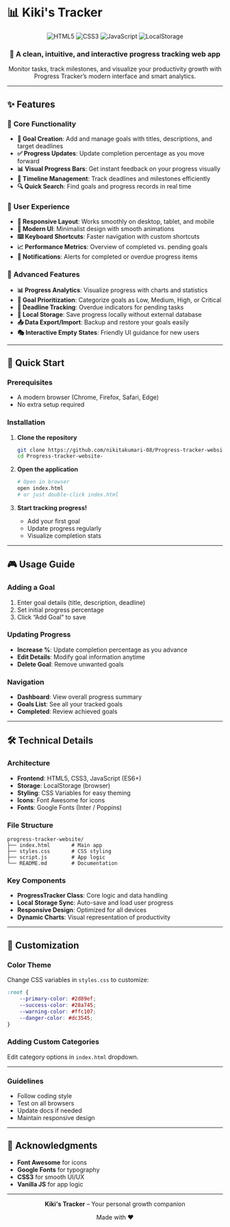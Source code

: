 # 📊 Kiki's Tracker 

<div align="center">
  <img src="https://img.shields.io/badge/HTML5-E34F26?style=for-the-badge&logo=html5&logoColor=white" alt="HTML5">
  <img src="https://img.shields.io/badge/CSS3-1572B6?style=for-the-badge&logo=css3&logoColor=white" alt="CSS3">
  <img src="https://img.shields.io/badge/JavaScript-F7DF1E?style=for-the-badge&logo=javascript&logoColor=black" alt="JavaScript">
  <img src="https://img.shields.io/badge/LocalStorage-FF6B6B?style=for-the-badge&logo=localstorage&logoColor=white" alt="LocalStorage">
</div>

<div align="center">
  <h3>🚀 A clean, intuitive, and interactive progress tracking web app</h3>
  <p>Monitor tasks, track milestones, and visualize your productivity growth with Progress Tracker’s modern interface and smart analytics.</p>
</div>

---

## ✨ Features

### 🎯 **Core Functionality**

* **📝 Goal Creation**: Add and manage goals with titles, descriptions, and target deadlines
* **✅ Progress Updates**: Update completion percentage as you move forward
* **📊 Visual Progress Bars**: Get instant feedback on your progress visually
* **📅 Timeline Management**: Track deadlines and milestones efficiently
* **🔍 Quick Search**: Find goals and progress records in real time

### 🎨 **User Experience**

* **📱 Responsive Layout**: Works smoothly on desktop, tablet, and mobile
* **🎨 Modern UI**: Minimalist design with smooth animations
* **⌨️ Keyboard Shortcuts**: Faster navigation with custom shortcuts
* **📈 Performance Metrics**: Overview of completed vs. pending goals
* **🔔 Notifications**: Alerts for completed or overdue progress items

### 🚀 **Advanced Features**

* **📊 Progress Analytics**: Visualize progress with charts and statistics
* **🎯 Goal Prioritization**: Categorize goals as Low, Medium, High, or Critical
* **📅 Deadline Tracking**: Overdue indicators for pending tasks
* **💾 Local Storage**: Save progress locally without external database
* **📤 Data Export/Import**: Backup and restore your goals easily
* **🎭 Interactive Empty States**: Friendly UI guidance for new users
---

## 🚀 Quick Start

### Prerequisites

* A modern browser (Chrome, Firefox, Safari, Edge)
* No extra setup required

### Installation

1. **Clone the repository**

   ```bash
   git clone https://github.com/nikitakumari-08/Progress-tracker-website-.git
   cd Progress-tracker-website-
   ```

2. **Open the application**

   ```bash
   # Open in browser
   open index.html
   # or just double-click index.html
   ```

3. **Start tracking progress!**

   * Add your first goal
   * Update progress regularly
   * Visualize completion stats

---

## 🎮 Usage Guide

### Adding a Goal

1. Enter goal details (title, description, deadline)
2. Set initial progress percentage
3. Click “Add Goal” to save

### Updating Progress

* **Increase %**: Update completion percentage as you advance
* **Edit Details**: Modify goal information anytime
* **Delete Goal**: Remove unwanted goals

### Navigation

* **Dashboard**: View overall progress summary
* **Goals List**: See all your tracked goals
* **Completed**: Review achieved goals
---

## 🛠️ Technical Details

### Architecture

* **Frontend**: HTML5, CSS3, JavaScript (ES6+)
* **Storage**: LocalStorage (browser)
* **Styling**: CSS Variables for easy theming
* **Icons**: Font Awesome for icons
* **Fonts**: Google Fonts (Inter / Poppins)

### File Structure

```
progress-tracker-website/
├── index.html       # Main app
├── styles.css       # CSS styling
├── script.js        # App logic
└── README.md        # Documentation
```

### Key Components

* **ProgressTracker Class**: Core logic and data handling
* **Local Storage Sync**: Auto-save and load user progress
* **Responsive Design**: Optimized for all devices
* **Dynamic Charts**: Visual representation of productivity

---

## 🎨 Customization

### Color Theme

Change CSS variables in `styles.css` to customize:

```css
:root {
    --primary-color: #2d89ef;
    --success-color: #28a745;
    --warning-color: #ffc107;
    --danger-color: #dc3545;
}
```

### Adding Custom Categories

Edit category options in `index.html` dropdown.

---
### Guidelines

* Follow coding style
* Test on all browsers
* Update docs if needed
* Maintain responsive design

---

## 🙏 Acknowledgments

* **Font Awesome** for icons
* **Google Fonts** for typography
* **CSS3** for smooth UI/UX
* **Vanilla JS** for app logic

---

<div align="center">
  <p><strong>Kiki's Tracker</strong> – Your personal growth companion</p>
  <p>Made with ❤️</p>
</div>
